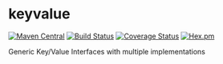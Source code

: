# keyvalue


[![Maven Central](https://img.shields.io/maven-central/v/com.ethlo.keyvalue/parent.svg)](http://search.maven.org/#search%7Cga%7C1%7Cg%3A%22com.ethlo.kfka%22%20a%3A%22kfka%22)
[![Build Status](https://travis-ci.org/ethlo/keyvalue.svg?branch=master)](https://travis-ci.org/ethlo/keyvalue)
[![Coverage Status](https://coveralls.io/repos/github/ethlo/keyvalue/badge.svg?branch=master)](https://coveralls.io/github/ethlo/keyvalue?branch=master)
[![Hex.pm](https://img.shields.io/hexpm/l/plug.svg)](LICENSE)


Generic Key/Value Interfaces with multiple implementations

